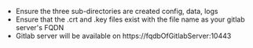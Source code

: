 * Ensure the three sub-directories are created config, data, logs
* Ensure that the .crt and .key files exist with the file name as your gitlab server's FQDN
* Gitlab server will be available on https://fqdbOfGitlabServer:10443

